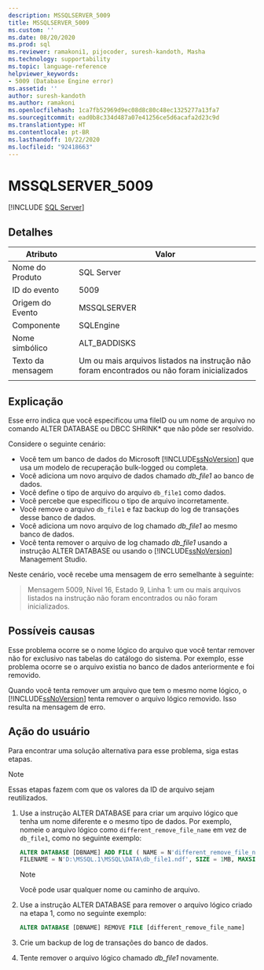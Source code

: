 ```yaml
---
description: MSSQLSERVER_5009
title: MSSQLSERVER_5009
ms.custom: ''
ms.date: 08/20/2020
ms.prod: sql
ms.reviewer: ramakoni1, pijocoder, suresh-kandoth, Masha
ms.technology: supportability
ms.topic: language-reference
helpviewer_keywords:
- 5009 (Database Engine error)
ms.assetid: ''
author: suresh-kandoth
ms.author: ramakoni
ms.openlocfilehash: 1ca7fb52969d9ec08d8c80c48ec1325277a13fa7
ms.sourcegitcommit: ead0b8c334d487a07e41256ce5d6acafa2d23c9d
ms.translationtype: HT
ms.contentlocale: pt-BR
ms.lasthandoff: 10/22/2020
ms.locfileid: "92418663"
---
```

# <a name="mssqlserver_5009"></a>MSSQLSERVER_5009
 [!INCLUDE [SQL Server](../../includes/applies-to-version/sqlserver.md)]

## <a name="details"></a>Detalhes

|Atributo|Valor|
|---|---|
|Nome do Produto|SQL Server|
|ID do evento|5009|
|Origem do Evento|MSSQLSERVER|
|Componente|SQLEngine|
|Nome simbólico|ALT_BADDISKS|
|Texto da mensagem|Um ou mais arquivos listados na instrução não foram encontrados ou não foram inicializados|
||

## <a name="explanation"></a>Explicação

Esse erro indica que você especificou uma fileID ou um nome de arquivo no comando ALTER DATABASE ou DBCC SHRINK* que não pôde ser resolvido.

Considere o seguinte cenário:

- Você tem um banco de dados do Microsoft [!INCLUDE[ssNoVersion](../../includes/ssnoversion-md.md)] que usa um modelo de recuperação bulk-logged ou completa.
- Você adiciona um novo arquivo de dados chamado *db_file1* ao banco de dados.
- Você define o tipo de arquivo do arquivo `db_file1` como dados.
- Você percebe que especificou o tipo de arquivo incorretamente.
- Você remove o arquivo `db_file1` e faz backup do log de transações desse banco de dados.
- Você adiciona um novo arquivo de log chamado *db_file1* ao mesmo banco de dados.
- Você tenta remover o arquivo de log chamado *db_file1* usando a instrução ALTER DATABASE ou usando o [!INCLUDE[ssNoVersion](../../includes/ssnoversion-md.md)] Management Studio.

Neste cenário, você recebe uma mensagem de erro semelhante à seguinte:

> Mensagem 5009, Nível 16, Estado 9, Linha 1: um ou mais arquivos listados na instrução não foram encontrados ou não foram inicializados.

## <a name="possible-causes"></a>Possíveis causas

Esse problema ocorre se o nome lógico do arquivo que você tentar remover não for exclusivo nas tabelas do catálogo do sistema. Por exemplo, esse problema ocorre se o arquivo existia no banco de dados anteriormente e foi removido.

Quando você tenta remover um arquivo que tem o mesmo nome lógico, o [!INCLUDE[ssNoVersion](../../includes/ssnoversion-md.md)] tenta remover o arquivo lógico removido. Isso resulta na mensagem de erro.

## <a name="user-action"></a>Ação do usuário

Para encontrar uma solução alternativa para esse problema, siga estas etapas.

> [!NOTE]
> Essas etapas fazem com que os valores da ID de arquivo sejam reutilizados.

1. Use a instrução ALTER DATABASE para criar um arquivo lógico que tenha um nome diferente e o mesmo tipo de dados. Por exemplo, nomeie o arquivo lógico como `different_remove_file_name` em vez de `db_file1`, como no seguinte exemplo:

    ```sql
    ALTER DATABASE [DBNAME] ADD FILE ( NAME = N'different_remove_file_name',
    FILENAME = N'D:\MSSQL.1\MSSQL\DATA\db_file1.ndf', SIZE = 1MB, MAXSIZE = 1MB)
    ```

    > [!NOTE]
    > Você pode usar qualquer nome ou caminho de arquivo.

1. Use a instrução ALTER DATABASE para remover o arquivo lógico criado na etapa 1, como no seguinte exemplo:

    ```sql
    ALTER DATABASE [DBNAME] REMOVE FILE [different_remove_file_name]
    ```

1. Crie um backup de log de transações do banco de dados.
1. Tente remover o arquivo lógico chamado *db_file1* novamente.
